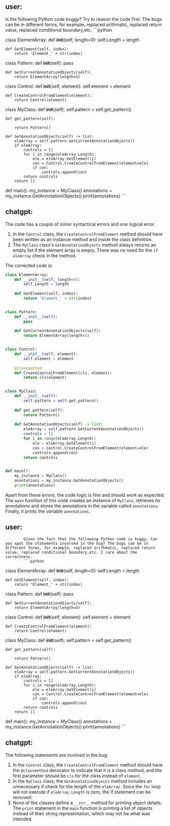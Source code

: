 

## user: 

Is the following Python code buggy? Try to reason the code first. The bugs can be in different forms, for example, replaced arithmatic, replaced return value, replaced conditional boundary,etc.
            ```python
            

class ElementArray:
    def __init__(self, length=0):
        self.Length = length
    
    def GetElement(self, index):
        return 'Element_' + str(index)


class Pattern:
    def __init__(self):
        pass
    
    def GetCurrentAnnotationObjects(self):
        return ElementArray(length=5)


class Control:
    def __init__(self, element):
        self.element = element
    
    
    def CreateControlFromElement(element):
        return Control(element)


class MyClass:
    def __init__(self):
        self.pattern = self.get_pattern()
    
    def get_pattern(self):
        
        return Pattern()
    
    def GetAnnotationObjects(self) -> list:
        eleArray = self.pattern.GetCurrentAnnotationObjects()
        if eleArray:
            controls = []
            for i in range(eleArray.Length):
                ele = eleArray.GetElement(i)
                con = Control.CreateControlFromElement(element=ele)
                if con:
                    controls.append(con)
            return controls
        return []


def main():
    my_instance = MyClass()
    annotations = my_instance.GetAnnotationObjects()
    print(annotations)
            ```
            

## chatgpt: 

The code has a couple of minor syntactical errors and one logical error.

1. In the `Control` class, the `CreateControlFromElement` method should have been written as an instance method and inside the class definition.
2. The `MyClass` class's `GetAnnotationObjects` method always returns an empty list if the element array is empty. There was no need for the `if eleArray` check in the method.

The corrected code is:

```python
class ElementArray:
    def __init__(self, length=0):
        self.Length = length
        
    def GetElement(self, index):
        return 'Element_' + str(index)


class Pattern:
    def __init__(self):
        pass
    
    def GetCurrentAnnotationObjects(self):
        return ElementArray(length=5)


class Control:
    def __init__(self, element):
        self.element = element
    
    @classmethod
    def CreateControlFromElement(cls, element):
        return cls(element)


class MyClass:
    def __init__(self):
        self.pattern = self.get_pattern()
    
    def get_pattern(self):
        return Pattern()
    
    def GetAnnotationObjects(self) -> list:
        eleArray = self.pattern.GetCurrentAnnotationObjects()
        controls = []
        for i in range(eleArray.Length):
            ele = eleArray.GetElement(i)
            con = Control.CreateControlFromElement(element=ele)
            controls.append(con)
        return controls


def main():
    my_instance = MyClass()
    annotations = my_instance.GetAnnotationObjects()
    print(annotations)
```

Apart from these errors, the code logic is fine and should work as expected. The `main` function of this code creates an instance of `MyClass`, retrieves its annotations and stores the annotations in the variable called `annotations`. Finally, it prints the variable `annotations`.

## user: 


            Given the fact that the following Python code is buggy, Can you spot the statements involved in the bug? The bugs can be in different forms, for example, replaced arithmatic, replaced return value, replaced conditional boundary,etc. I care about the correctness.
            ```python
            

class ElementArray:
    def __init__(self, length=0):
        self.Length = length
    
    def GetElement(self, index):
        return 'Element_' + str(index)


class Pattern:
    def __init__(self):
        pass
    
    def GetCurrentAnnotationObjects(self):
        return ElementArray(length=5)


class Control:
    def __init__(self, element):
        self.element = element
    
    
    def CreateControlFromElement(element):
        return Control(element)


class MyClass:
    def __init__(self):
        self.pattern = self.get_pattern()
    
    def get_pattern(self):
        
        return Pattern()
    
    def GetAnnotationObjects(self) -> list:
        eleArray = self.pattern.GetCurrentAnnotationObjects()
        if eleArray:
            controls = []
            for i in range(eleArray.Length):
                ele = eleArray.GetElement(i)
                con = Control.CreateControlFromElement(element=ele)
                if con:
                    controls.append(con)
            return controls
        return []


def main():
    my_instance = MyClass()
    annotations = my_instance.GetAnnotationObjects()
    print(annotations)
            ```
            

## chatgpt: 

The following statements are involved in the bug:

1. In the `Control` class, the `CreateControlFromElement` method should have the `@classmethod` decorator to indicate that it is a class method, and the first parameter should be `cls` for the class instead of `element`.
2. In the `MyClass` class, the `GetAnnotationObjects` method includes an unnecessary if check for the length of the `eleArray`. Since the `for` loop will not execute if `eleArray.Length` is zero, the if statement can be removed.
3. None of the classes define a `__str__` method for printing object details. The `print` statement in the `main` function is printing a list of objects instead of their string representation, which may not be what was intended.